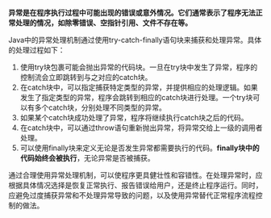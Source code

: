 **异常是在程序执行过程中可能出现的错误或意外情况。它们通常表示了程序无法正常处理的情况，如除零错误、空指针引用、文件不存在等。**

Java中的异常处理机制通过使用try-catch-finally语句块来捕获和处理异常。具体的处理过程如下：

1. 使用try块包裹可能会抛出异常的代码块。一旦在try块中发生了异常，程序的控制流会立即跳转到与之对应的catch块。
2. 在catch块中，可以指定捕获特定类型的异常，并提供相应的处理逻辑。如果发生了指定类型的异常，程序会跳转到相应的catch块进行处理。一个try块可以有多个catch块，分别处理不同类型的异常。
3. 如果某个catch块成功处理了异常，程序将继续执行catch块之后的代码。
4. 在catch块中，可以通过throw语句重新抛出异常，将异常交给上一级的调用者处理。
5. 可以使用finally块来定义无论是否发生异常都需要执行的代码。**finally块中的代码始终会被执行**，无论异常是否被捕获。

通过合理使用异常处理机制，可以使程序更具健壮性和容错性。在处理异常时，应根据具体情况选择是恢复正常执行、报告错误给用户，还是终止程序运行。同时，应避免过度捕获异常和不处理异常导致的问题，以及使用异常替代正常程序流程控制的做法。
